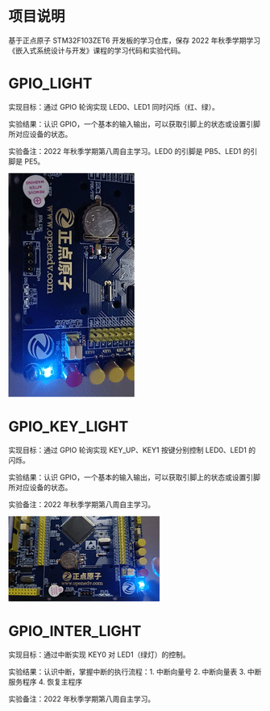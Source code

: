 # 项目说明

基于正点原子 STM32F103ZET6 开发板的学习仓库，保存 2022 年秋季学期学习《嵌入式系统设计与开发》课程的学习代码和实验代码。

# GPIO_LIGHT

实现目标：通过 GPIO 轮询实现 LED0、LED1 同时闪烁（红、绿）。

实验结果：认识 GPIO，一个基本的输入输出，可以获取引脚上的状态或设置引脚所对应设备的状态。

实验备注：2022 年秋季学期第八周自主学习。LED0 的引脚是 PB5、LED1 的引脚是 PE5。

![](../docs/VID_20221029_153851_1.gif)

# GPIO_KEY_LIGHT

实现目标：通过 GPIO 轮询实现 KEY_UP、KEY1 按键分别控制 LED0、LED1 的闪烁。

实验结果：认识 GPIO，一个基本的输入输出，可以获取引脚上的状态或设置引脚所对应设备的状态。

实验备注：2022 年秋季学期第八周自主学习。

![](../docs/VID_20221029_151426_2.gif)

# GPIO_INTER_LIGHT

实现目标：通过中断实现 KEY0 对 LED1（绿灯）的控制。

实验结果：认识中断，掌握中断的执行流程：1. 中断向量号 2. 中断向量表 3. 中断服务程序 4. 恢复主程序

实验备注：2022 年秋季学期第八周自主学习。
